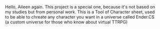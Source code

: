 Hello, Aileen again.
This project is a special one, because it's not based on my studies but from personal work. This is a Tool of Character sheet, used to be able to chreate any character you want in a universe called Ender.CS (a custom universe for those who know about virtual TTRPG)
